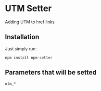 # UTM Setter

Adding UTM to href links

## Installation

Just simply run:

```
npm install npm-setter
```

## Parameters that will be setted

```
utm_*
```
